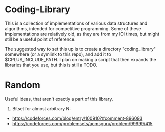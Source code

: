 # Coding-Library

This is a collection of implementations of various data structures and algorithms, intended for competitive programming. Some of these implementations are relatively old, as they are from my IOI times, but might still be a useful point of reference. 

The suggested way to set this up is to create a directory "coding_library" somewhere (or a symlink to this repo), and add it to $CPLUS_INCLUDE_PATH. I plan on making a script that then expands the libraries that you use, but this is still a TODO.


# Random

Useful ideas, that aren't exactly a part of this library.

1) Bitset for almost arbitrary N:
- https://codeforces.com/blog/entry/100910?#comment-896093
- https://codeforces.com/problemsets/acmsguru/problem/99999/415
